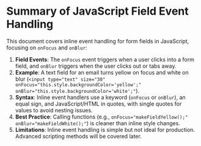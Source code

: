 Summary of JavaScript Field Event Handling
==========================================

This document covers inline event handling for form fields in JavaScript, focusing on `onFocus` and `onBlur`:

1.  **Field Events**: The `onFocus` event triggers when a user clicks into a form field, and `onBlur` triggers when the user clicks out or tabs away.
2.  **Example**: A text field for an email turns yellow on focus and white on blur (`<input type="text" size="30" onFocus="this.style.backgroundColor='yellow';" onBlur="this.style.backgroundColor='white';"`).
3.  **Syntax**: Inline event handlers use a keyword (`onFocus` or `onBlur`), an equal sign, and JavaScript/HTML in quotes, with single quotes for values to avoid nesting issues.
4.  **Best Practice**: Calling functions (e.g., `onFocus="makeFieldYellow();" onBlur="makeFieldWhite();"`) is cleaner than inline style changes.
5.  **Limitations**: Inline event handling is simple but not ideal for production. Advanced scripting methods will be covered later.